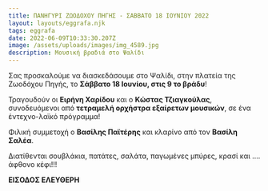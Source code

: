 ```yaml
---
title: ΠΑΝΗΓΥΡΙ ΖΩΟΔΟΧΟΥ ΠΗΓΗΣ - ΣΑΒΒΑΤΟ 18 ΙΟΥΝΙΟΥ 2022
layout: layouts/eggrafa.njk
tags: eggrafa
date: 2022-06-09T10:33:30.207Z
image: /assets/uploads/images/img_4589.jpg
description: Μουσική βραδιά στο Ψαλίδι
---
```

Σας προσκαλούμε να διασκεδάσουμε στο Ψαλίδι, στην πλατεία της Ζωοδόχου Πηγής, το **Σάββατο 18 Ιουνίου, στις 9 το βράδυ**!

Τραγουδούν οι **Ειρήνη Χαρίδου** και ο **Κώστας Τζιαγκούλας**, συνοδευόμενοι από **τετραμελή ορχήστρα εξαίρετων μουσικών**, σε ένα έντεχνο-λαϊκό πρόγραμμα!

Φιλική συμμετοχή ο **Βασίλης Παϊτέρης** και κλαρίνο από τον **Βασίλη Σαλέα**.

Διατίθενται σουβλάκια, πατάτες, σαλάτα, παγωμένες μπύρες, κρασί και .... άφθονο κέφι!!!

**ΕΙΣΟΔΟΣ ΕΛΕΥΘΕΡΗ**